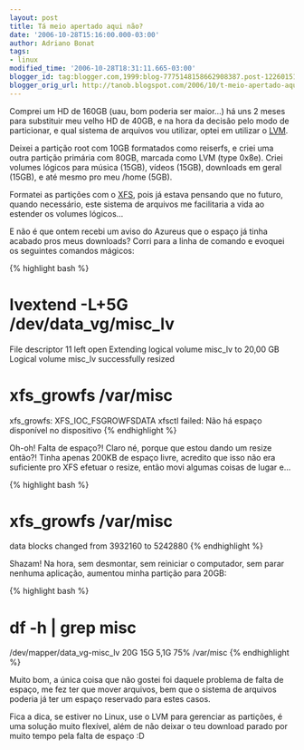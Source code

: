 ```yaml
---
layout: post
title: Tá meio apertado aqui não?
date: '2006-10-28T15:16:00.000-03:00'
author: Adriano Bonat
tags:
- linux
modified_time: '2006-10-28T18:31:11.665-03:00'
blogger_id: tag:blogger.com,1999:blog-7775148158662908387.post-1226015148184639704
blogger_orig_url: http://tanob.blogspot.com/2006/10/t-meio-apertado-aqui-no.html
---
```


Comprei um HD de 160GB (uau, bom poderia ser maior...) há uns 2 meses para substituir meu velho HD de 40GB, e na hora da decisão pelo modo de particionar, e qual sistema de arquivos vou utilizar, optei em utilizar o [LVM](http://en.wikipedia.org/wiki/Lvm).

Deixei a partição root com 10GB formatados como reiserfs, e criei uma outra partição primária com 80GB, marcada como LVM (type 0x8e). Criei volumes lógicos para música (15GB), vídeos (15GB), downloads em geral (15GB), e até mesmo pro meu /home (5GB).

Formatei as partições com o [XFS](http://en.wikipedia.org/wiki/Xfs), pois já estava pensando que no futuro, quando necessário, este sistema de arquivos me facilitaria a vida ao estender os volumes lógicos...

E não é que ontem recebi um aviso do Azureus que o espaço já tinha acabado pros meus downloads? Corri para a linha de comando e evoquei os seguintes comandos mágicos:

{% highlight bash %}
# lvextend -L+5G /dev/data_vg/misc_lv
File descriptor 11 left open
Extending logical volume misc_lv to 20,00 GB
Logical volume misc_lv successfully resized

# xfs_growfs /var/misc
xfs_growfs: XFS_IOC_FSGROWFSDATA xfsctl failed: Não há espaço disponível no dispositivo
{% endhighlight %}

Oh-oh! Falta de espaço?! Claro né, porque que estou dando um resize então?!
Tinha apenas 200KB de espaço livre, acredito que isso não era suficiente pro XFS efetuar o resize, então movi algumas coisas de lugar e...

{% highlight bash %}
# xfs_growfs /var/misc
data blocks changed from 3932160 to 5242880
{% endhighlight %}

Shazam! Na hora, sem desmontar, sem reiniciar o computador, sem parar nenhuma aplicação, aumentou minha partição para 20GB:

{% highlight bash %}
# df -h | grep misc
/dev/mapper/data_vg-misc_lv 20G 15G 5,1G 75% /var/misc
{% endhighlight %}

Muito bom, a única coisa que não gostei foi daquele problema de falta de espaço, me fez ter que mover arquivos, bem que o sistema de arquivos poderia já ter um espaço reservado para estes casos.

Fica a dica, se estiver no Linux, use o LVM para gerenciar as partições, é uma solução muito flexível, além de não deixar o teu download parado por muito tempo pela falta de espaço :D


